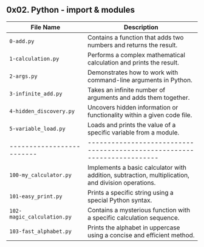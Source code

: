 ## 0x02. Python - import & modules

| File Name               | Description                                                           |
|-------------------------|-----------------------------------------------------------------------|
| `0-add.py`                | Contains a function that adds two numbers and returns the result.      |
| `1-calculation.py`        | Performs a complex mathematical calculation and prints the result.     |
| `2-args.py`               | Demonstrates how to work with command-line arguments in Python.        |
| `3-infinite_add.py`       | Takes an infinite number of arguments and adds them together.          |
| `4-hidden_discovery.py`   | Uncovers hidden information or functionality within a given code file. |
| `5-variable_load.py`      | Loads and prints the value of a specific variable from a module.       |
|-------------------------|------------------------------------------------------------------------|
| `100-my_calculator.py`    | Implements a basic calculator with addition, subtraction, multiplication, and division operations. |
| `101-easy_print.py`       | Prints a specific string using a special Python syntax.                 |
| `102-magic_calculation.py` | Contains a mysterious function with a specific calculation sequence.    |
| `103-fast_alphabet.py`    | Prints the alphabet in uppercase using a concise and efficient method.  |
